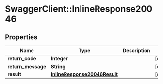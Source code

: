 # SwaggerClient::InlineResponse20046

## Properties
Name | Type | Description | Notes
------------ | ------------- | ------------- | -------------
**return_code** | **Integer** |  | [optional] 
**return_message** | **String** |  | [optional] 
**result** | [**InlineResponse20046Result**](InlineResponse20046Result.md) |  | [optional] 


